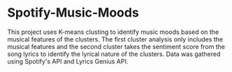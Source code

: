 # Spotify-Music-Moods
This project uses K-means clusting to identify music moods based on the musical features of the clusters. The first cluster analysis only includes the musical features and the second cluster takes the sentiment score from the song lyrics to identify the lyrical nature of the clusters. Data was gathered using Spotify's API and Lyrics Genius API.
